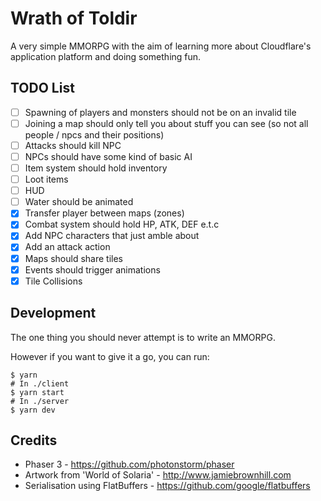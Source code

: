 # Wrath of Toldir

A very simple MMORPG with the aim of learning more about Cloudflare's application platform and doing something fun.

## TODO List

- [ ] Spawning of players and monsters should not be on an invalid tile
- [ ] Joining a map should only tell you about stuff you can see (so not all people / npcs and their positions)
- [ ] Attacks should kill NPC
- [ ] NPCs should have some kind of basic AI
- [ ] Item system should hold inventory
- [ ] Loot items
- [ ] HUD
- [ ] Water should be animated
- [X] Transfer player between maps (zones)
- [X] Combat system should hold HP, ATK, DEF e.t.c
- [X] Add NPC characters that just amble about
- [X] Add an attack action
- [X] Maps should share tiles
- [X] Events should trigger animations
- [X] Tile Collisions

## Development

The one thing you should never attempt is to write an MMORPG.

However if you want to give it a go, you can run:

```shell
$ yarn
# In ./client
$ yarn start
# In ./server
$ yarn dev
```

## Credits

* Phaser 3 - https://github.com/photonstorm/phaser
* Artwork from 'World of Solaria' - http://www.jamiebrownhill.com
* Serialisation using FlatBuffers - https://github.com/google/flatbuffers


